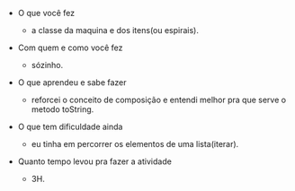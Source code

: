 - O que você fez 
  - a classe da maquina e dos itens(ou espirais).

- Com quem e como você fez
  - sózinho.

- O que aprendeu e sabe fazer
  - reforcei o conceito de composição e entendi melhor pra que serve o metodo toString.

- O que tem dificuldade ainda
  - eu tinha em percorrer os elementos de uma lista(iterar).

- Quanto tempo levou pra fazer a atividade
  - 3H.
